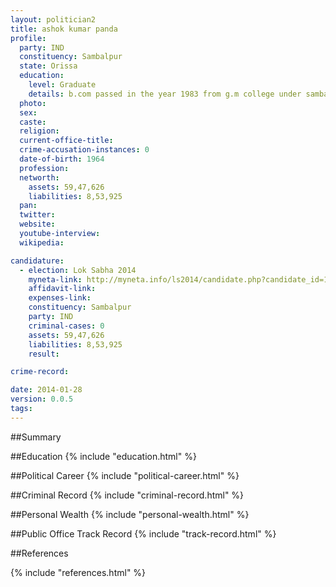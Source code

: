 ```yaml
---
layout: politician2
title: ashok kumar panda
profile: 
  party: IND
  constituency: Sambalpur
  state: Orissa
  education: 
    level: Graduate
    details: b.com passed in the year 1983 from g.m college under sambalpur university  i.sc from g.m. college sambalpur  smbalpur university in 1981  h.s.c. from herakad high school (bse) orissa cuttack in 1979
  photo: 
  sex: 
  caste: 
  religion: 
  current-office-title: 
  crime-accusation-instances: 0
  date-of-birth: 1964
  profession: 
  networth: 
    assets: 59,47,626
    liabilities: 8,53,925
  pan: 
  twitter: 
  website: 
  youtube-interview: 
  wikipedia: 

candidature: 
  - election: Lok Sabha 2014
    myneta-link: http://myneta.info/ls2014/candidate.php?candidate_id=1141
    affidavit-link: 
    expenses-link: 
    constituency: Sambalpur 
    party: IND
    criminal-cases: 0
    assets: 59,47,626
    liabilities: 8,53,925
    result:  

crime-record: 

date: 2014-01-28
version: 0.0.5
tags: 
---
```

##Summary


##Education
{% include "education.html" %}


##Political Career
{% include "political-career.html" %}


##Criminal Record
{% include "criminal-record.html" %}


##Personal Wealth
{% include "personal-wealth.html" %}


##Public Office Track Record
{% include "track-record.html" %}


##References


{% include "references.html" %}